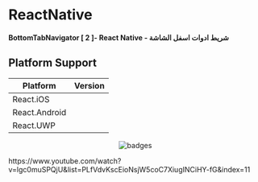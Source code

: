 # ReactNative

#### BottomTabNavigator [ 2 ]- React Native - شريط ادوات اسفل الشاشة

## Platform Support

|Platform|Version|
| ------------------- | :------------------: |
|React.iOS|
|React.Android|
|React.UWP|


<p align="center">
   <img src="https://i.imgur.com/dRJJVHe.gif" alt="badges" style="margin:auto">
</p>


<p>
  https://www.youtube.com/watch?v=lgc0muSPQjU&list=PLfVdvKscEioNsjW5coC7XiugINCiHY-fG&index=11
</p>
